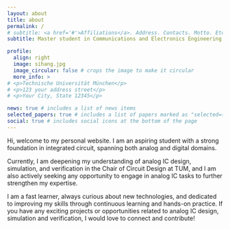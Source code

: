 ```yaml
---
layout: about
title: about
permalink: /
# subtitle: <a href='#'>Affiliations</a>. Address. Contacts. Motto. Etc.
subtitle: Master student in Communications and Electronics Engineering at TUM

profile:
  align: right
  image: sihang.jpg
  image_circular: false # crops the image to make it circular
  more_info: >
# <p>Technische Universität München</p>
# <p>123 your address street</p>
# <p>Your City, State 12345</p>

news: true # includes a list of news items
selected_papers: true # includes a list of papers marked as "selected={true}"
social: true # includes social icons at the bottom of the page
---
```


<!-- Write your biography here. Tell the world about yourself. Link to your favorite [subreddit](http://reddit.com). You can put a picture in, too. The code is already in, just name your picture `prof_pic.jpg` and put it in the `img/` folder.

Put your address / P.O. box / other info right below your picture. You can also disable any of these elements by editing `profile` property of the YAML header of your `_pages/about.md`. Edit `_bibliography/papers.bib` and Jekyll will render your [publications page](/al-folio/publications/) automatically.

Link to your social media connections, too. This theme is set up to use [Font Awesome icons](https://fontawesome.com/) and [Academicons](https://jpswalsh.github.io/academicons/), like the ones below. Add your Facebook, Twitter, LinkedIn, Google Scholar, or just disable all of them. -->
Hi, welcome to my personal website. I am an aspiring student with a strong foundation in integrated circuit, spanning both analog and digital domains. 

Currently, I am deepening my understanding of analog IC design, simulation, and verification in the Chair of Circuit Design at TUM, and I am also actively seeking any opportunity to engage in analog IC tasks to further strengthen my expertise.

I am a fast learner, always curious about new technologies, and dedicated to improving my skills through continuous learning and hands-on practice. If you have any exciting projects or opportunities related to analog IC design, simulation and verification, I would love to connect and contribute!